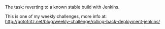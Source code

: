 The task: reverting to a known stable build with Jenkins.

This is one of my weekly challenges, more info at: http://gotofritz.net/blog/weekly-challenge/rolling-back-deployment-jenkins/

